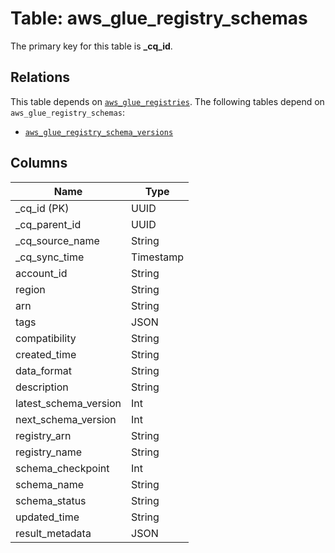 # Table: aws_glue_registry_schemas



The primary key for this table is **_cq_id**.

## Relations
This table depends on [`aws_glue_registries`](aws_glue_registries.md).
The following tables depend on `aws_glue_registry_schemas`:
  - [`aws_glue_registry_schema_versions`](aws_glue_registry_schema_versions.md)

## Columns
| Name          | Type          |
| ------------- | ------------- |
|_cq_id (PK)|UUID|
|_cq_parent_id|UUID|
|_cq_source_name|String|
|_cq_sync_time|Timestamp|
|account_id|String|
|region|String|
|arn|String|
|tags|JSON|
|compatibility|String|
|created_time|String|
|data_format|String|
|description|String|
|latest_schema_version|Int|
|next_schema_version|Int|
|registry_arn|String|
|registry_name|String|
|schema_checkpoint|Int|
|schema_name|String|
|schema_status|String|
|updated_time|String|
|result_metadata|JSON|